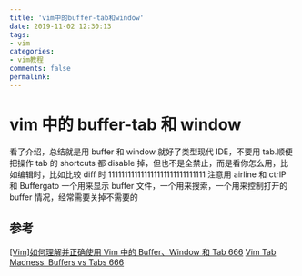 ```yaml
---
title: 'vim中的buffer-tab和window'
date: 2019-11-02 12:30:13
tags:
- vim
categories:
- vim教程
comments: false
permalink:
---
```


# vim 中的 buffer-tab 和 window

看了介绍，总结就是用 buffer 和 window 就好了类型现代 IDE，不要用 tab.顺便把操作 tab 的 shortcuts 都 disable 掉，但也不是全禁止，而是看你怎么用，比如编辑时，比如比较 diff 时 111111111111111111111111111111
注意用 airline 和 ctrlP 和 Buffergato
一个用来显示 buffer 文件，一个用来搜索，一个用来控制打开的 buffer 情况，经常需要关掉不需要的

## 参考

[[Vim]如何理解并正确使用 Vim 中的 Buffer、Window 和 Tab 666](https://blog.csdn.net/jy692405180/article/details/79775125)
[Vim Tab Madness. Buffers vs Tabs 666](https://joshldavis.com/2014/04/05/vim-tab-madness-buffers-vs-tabs/)
